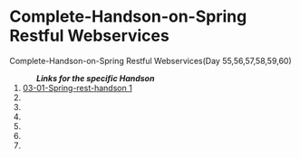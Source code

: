 # Complete-Handson-on-Spring Restful Webservices
 Complete-Handson-on-Spring Restful Webservices(Day 55,56,57,58,59,60)

 <ol><I><B><ul>Links for the specific Handson</ul></I></B>
 <li><a href="https://github.com/sanskar1812/Complete-Handson-on-Spring-Restful-Webservices/tree/main/03-01-Spring-rest-handson%201">03-01-Spring-rest-handson 1</a></li>
 <li></li>
 <li></li>
 <li></li>
 <li></li>
 <li></li>
 <li></li>
 </ol>